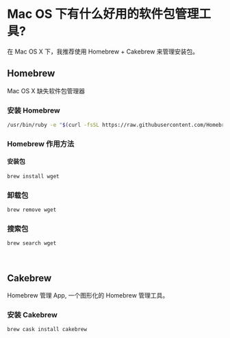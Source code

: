 # Mac OS 下有什么好用的软件包管理工具?

在 Mac OS X 下，我推荐使用 Homebrew + Cakebrew 来管理安装包。

## Homebrew
Mac OS X 缺失软件包管理器

### 安装 Homebrew

```bash
/usr/bin/ruby -e "$(curl -fsSL https://raw.githubusercontent.com/Homebrew/install/master/install)"
```

### Homebrew 作用方法

#### 安装包

```bash
brew install wget
```


### 卸载包

```bash
brew remove wget
```

### 搜索包

```bash
brew search wget
```

&nbsp;

## Cakebrew

Homebrew 管理 App, 一个图形化的 Homebrew 管理工具。

### 安装 Cakebrew

```bash
brew cask install cakebrew
```

